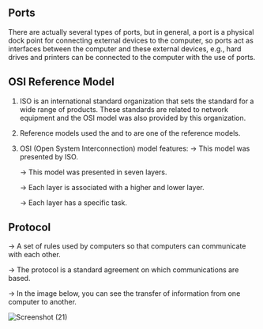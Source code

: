 ## Ports

   There are actually several types of ports, but in general, a port is a physical dock point for connecting external devices to the computer, so ports act as interfaces between the computer and these external devices, e.g., hard drives and printers can be connected to the computer with the use of ports.
   
## OSI Reference Model

1. ISO is an international standard organization that sets the standard for a wide range of
products. These standards are related to network equipment and the OSI model was
also provided by this organization.

2. Reference models used the and to are one of the reference models.
                               
3. OSI (Open System Interconnection) model features:
     -> This model was presented by ISO.
     
     -> This model was presented in seven layers.
     
     -> Each layer is associated with a higher and lower layer.
     
     -> Each layer has a specific task.

## Protocol
   -> A set of rules used by computers so that computers can communicate with each other.
  
   -> The protocol is a standard agreement on which communications are based.
   
   -> In the image below, you can see the transfer of information from one computer to another.
   
![Screenshot (21)](https://user-images.githubusercontent.com/61587800/232993783-997696bb-4b43-4834-aeb6-41e9cf61cf67.png)

